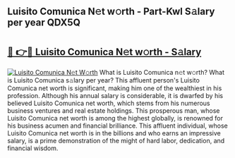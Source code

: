 ## Luisito Comunica N𝚎t w𝚘rth - Part-Kwl S𝚊lary per year QDX5Q

# <h2><a href="http://gc02pvq.nevu.top/?p=Luisito+Comunica">🔗 👉🔴 Luisito Comunica N𝚎t w𝚘rth - S𝚊lary</a></h2>

[![Luisito Comunica N𝚎t W𝚘rth](https://i.imgur.com/Oavwk0R.jpeg)](http://gc02pvq.nevu.top/?p=Luisito+Comunica)
What is Luisito Comunica n𝚎t w𝚘rth? What is Luisito Comunica s𝚊lary per year?
This affluent person's Luisito Comunica net worth is significant, making him one of the wealthiest in his profession. Although his annual salary is considerable, it is dwarfed by his believed Luisito Comunica net worth, which stems from his numerous business ventures and real estate holdings. This prosperous man, whose Luisito Comunica net worth is among the highest globally, is renowned for his business acumen and financial brilliance. This affluent individual, whose Luisito Comunica net worth is in the billions and who earns an impressive salary, is a prime demonstration of the might of hard labor, dedication, and financial wisdom.
